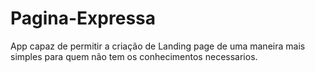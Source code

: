 # Pagina-Expressa
 App capaz de permitir a criação de  Landing page de uma maneira mais simples para quem não tem os conhecimentos necessarios. 
